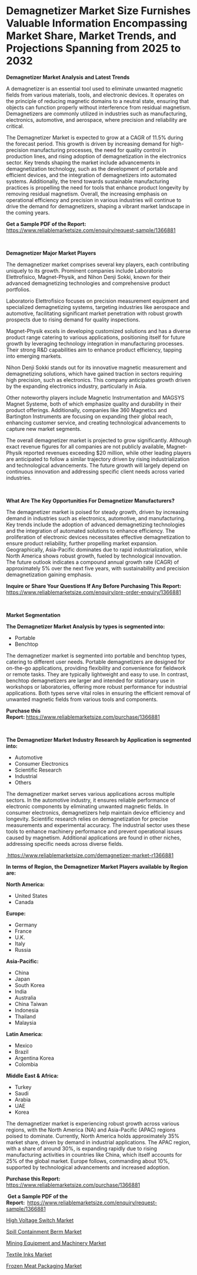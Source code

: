 <p><h1>Demagnetizer Market Size Furnishes Valuable Information Encompassing Market Share, Market Trends, and Projections Spanning from 2025 to 2032</h1></p><p><strong>Demagnetizer Market Analysis and Latest Trends</strong></p>
<p><p>A demagnetizer is an essential tool used to eliminate unwanted magnetic fields from various materials, tools, and electronic devices. It operates on the principle of reducing magnetic domains to a neutral state, ensuring that objects can function properly without interference from residual magnetism. Demagnetizers are commonly utilized in industries such as manufacturing, electronics, automotive, and aerospace, where precision and reliability are critical.</p><p>The Demagnetizer Market is expected to grow at a CAGR of 11.5% during the forecast period. This growth is driven by increasing demand for high-precision manufacturing processes, the need for quality control in production lines, and rising adoption of demagnetization in the electronics sector. Key trends shaping the market include advancements in demagnetization technology, such as the development of portable and efficient devices, and the integration of demagnetizers into automated systems. Additionally, the trend towards sustainable manufacturing practices is propelling the need for tools that enhance product longevity by removing residual magnetism. Overall, the increasing emphasis on operational efficiency and precision in various industries will continue to drive the demand for demagnetizers, shaping a vibrant market landscape in the coming years.</p></p>
<p><strong>Get a Sample PDF of the Report:&nbsp;</strong> <a href="https://www.reliablemarketsize.com/enquiry/request-sample/1366881?utm_campaign=2034&utm_medium=2&utm_source=Github&utm_content=ia&utm_term=22032025&utm_id=demagnetizer">https://www.reliablemarketsize.com/enquiry/request-sample/1366881</a></p>
<p>&nbsp;</p>
<p><strong>Demagnetizer Major Market Players</strong></p>
<p><p>The demagnetizer market comprises several key players, each contributing uniquely to its growth. Prominent companies include Laboratorio Elettrofisico, Magnet-Physik, and Nihon Denji Sokki, known for their advanced demagnetizing technologies and comprehensive product portfolios. </p><p>Laboratorio Elettrofisico focuses on precision measurement equipment and specialized demagnetizing systems, targeting industries like aerospace and automotive, facilitating significant market penetration with robust growth prospects due to rising demand for quality inspections. </p><p>Magnet-Physik excels in developing customized solutions and has a diverse product range catering to various applications, positioning itself for future growth by leveraging technology integration in manufacturing processes. Their strong R&D capabilities aim to enhance product efficiency, tapping into emerging markets.</p><p>Nihon Denji Sokki stands out for its innovative magnetic measurement and demagnetizing solutions, which have gained traction in sectors requiring high precision, such as electronics. This company anticipates growth driven by the expanding electronics industry, particularly in Asia.</p><p>Other noteworthy players include Magnetic Instrumentation and MAGSYS Magnet Systeme, both of which emphasize quality and durability in their product offerings. Additionally, companies like 360 Magnetics and Bartington Instruments are focusing on expanding their global reach, enhancing customer service, and creating technological advancements to capture new market segments.</p><p>The overall demagnetizer market is projected to grow significantly. Although exact revenue figures for all companies are not publicly available, Magnet-Physik reported revenues exceeding $20 million, while other leading players are anticipated to follow a similar trajectory driven by rising industrialization and technological advancements. The future growth will largely depend on continuous innovation and addressing specific client needs across varied industries.</p></p>
<p>&nbsp;</p>
<p><strong>What Are The Key Opportunities For Demagnetizer Manufacturers?</strong></p>
<p><p>The demagnetizer market is poised for steady growth, driven by increasing demand in industries such as electronics, automotive, and manufacturing. Key trends include the adoption of advanced demagnetizing technologies and the integration of automated solutions to enhance efficiency. The proliferation of electronic devices necessitates effective demagnetization to ensure product reliability, further propelling market expansion. Geographically, Asia-Pacific dominates due to rapid industrialization, while North America shows robust growth, fueled by technological innovation. The future outlook indicates a compound annual growth rate (CAGR) of approximately 5% over the next five years, with sustainability and precision demagnetization gaining emphasis.</p></p>
<p><strong>Inquire or Share Your Questions If Any Before Purchasing This Report:</strong> <a href="https://www.reliablemarketsize.com/enquiry/pre-order-enquiry/1366881?utm_campaign=2034&utm_medium=2&utm_source=Github&utm_content=ia&utm_term=22032025&utm_id=demagnetizer">https://www.reliablemarketsize.com/enquiry/pre-order-enquiry/1366881</a></p>
<p>&nbsp;</p>
<p><strong>Market Segmentation</strong></p>
<p><strong>The Demagnetizer Market Analysis by types is segmented into:</strong></p>
<p><ul><li>Portable</li><li>Benchtop</li></ul></p>
<p><p>The demagnetizer market is segmented into portable and benchtop types, catering to different user needs. Portable demagnetizers are designed for on-the-go applications, providing flexibility and convenience for fieldwork or remote tasks. They are typically lightweight and easy to use. In contrast, benchtop demagnetizers are larger and intended for stationary use in workshops or laboratories, offering more robust performance for industrial applications. Both types serve vital roles in ensuring the efficient removal of unwanted magnetic fields from various tools and components.</p></p>
<p><strong>Purchase this Report:&nbsp;</strong><a href="https://www.reliablemarketsize.com/purchase/1366881?utm_campaign=2034&utm_medium=2&utm_source=Github&utm_content=ia&utm_term=22032025&utm_id=demagnetizer">https://www.reliablemarketsize.com/purchase/1366881</a></p>
<p>&nbsp;</p>
<p><strong>The Demagnetizer Market Industry Research by Application is segmented into:</strong></p>
<p><ul><li>Automotive</li><li>Consumer Electronics</li><li>Scientific Research</li><li>Industrial</li><li>Others</li></ul></p>
<p><p>The demagnetizer market serves various applications across multiple sectors. In the automotive industry, it ensures reliable performance of electronic components by eliminating unwanted magnetic fields. In consumer electronics, demagnetizers help maintain device efficiency and longevity. Scientific research relies on demagnetization for precise measurements and experimental accuracy. The industrial sector uses these tools to enhance machinery performance and prevent operational issues caused by magnetism. Additional applications are found in other niches, addressing specific needs across diverse fields.</p></p>
<p><a href="https://www.reliablemarketsize.com/demagnetizer-market-r1366881?utm_campaign=2034&utm_medium=2&utm_source=Github&utm_content=ia&utm_term=22032025&utm_id=demagnetizer">&nbsp;https://www.reliablemarketsize.com/demagnetizer-market-r1366881</a></p>
<p><strong>In terms of Region, the Demagnetizer Market Players available by Region are:</strong></p>
<p>
    <p> <strong> North America: </strong>
        <ul>
            <li>United States</li>
            <li>Canada</li>
        </ul>
        </p> 
    <p> <strong> Europe: </strong>
        <ul>
            <li>Germany</li>
            <li>France</li>
            <li>U.K.</li>
            <li>Italy</li>
            <li>Russia</li>
        </ul>
        </p> 
    <p> <strong> Asia-Pacific: </strong>
        <ul>
            <li>China</li>
            <li>Japan</li>
            <li>South Korea</li>
            <li>India</li>
            <li>Australia</li>
            <li>China Taiwan</li>
            <li>Indonesia</li>
            <li>Thailand</li>
            <li>Malaysia</li>
        </ul>
        </p> 
    <p> <strong> Latin America: </strong>
        <ul>
            <li>Mexico</li>
            <li>Brazil</li>
            <li>Argentina Korea</li>
            <li>Colombia</li>
        </ul>
        </p> 
    <p> <strong> Middle East & Africa: </strong>
        <ul>
            <li>Turkey</li>
            <li>Saudi</li>
            <li>Arabia</li>
            <li>UAE</li>
            <li>Korea</li>
        </ul>
    </p>
    </p>
<p><p>The demagnetizer market is experiencing robust growth across various regions, with the North America (NA) and Asia-Pacific (APAC) regions poised to dominate. Currently, North America holds approximately 35% market share, driven by demand in industrial applications. The APAC region, with a share of around 30%, is expanding rapidly due to rising manufacturing activities in countries like China, which itself accounts for 25% of the global market. Europe follows, commanding about 10%, supported by technological advancements and increased adoption.</p></p>
<p><strong>Purchase this Report: </strong><a href="https://www.reliablemarketsize.com/purchase/1366881?utm_campaign=2034&utm_medium=2&utm_source=Github&utm_content=ia&utm_term=22032025&utm_id=demagnetizer">https://www.reliablemarketsize.com/purchase/1366881</a></p>
<p>&nbsp;<strong>Get a Sample PDF of the Report:&nbsp;&nbsp;</strong><a href="https://www.reliablemarketsize.com/enquiry/request-sample/1366881?utm_campaign=2034&utm_medium=2&utm_source=Github&utm_content=ia&utm_term=22032025&utm_id=demagnetizer">https://www.reliablemarketsize.com/enquiry/request-sample/1366881</a></p>
<p><strong></strong></p>
<p><p><a href="https://www.linkedin.com/pulse/high-voltage-switch-demand-sales-growth-forecasts-2025-2032-a7nfe?utm_campaign=2034&utm_medium=2&utm_source=Github&utm_content=ia&utm_term=22032025&utm_id=demagnetizer">High Voltage Switch Market</a></p><p><a href="https://www.linkedin.com/pulse/spill-containment-berm-market-research-report-identifying-axcde?utm_campaign=2034&utm_medium=2&utm_source=Github&utm_content=ia&utm_term=22032025&utm_id=demagnetizer">Spill Containment Berm Market</a></p><p><a href="https://www.linkedin.com/pulse/mining-equipment-machinery-market-size-share-analysis-3sa1e?utm_campaign=2034&utm_medium=2&utm_source=Github&utm_content=ia&utm_term=22032025&utm_id=demagnetizer">Mining Equipment and Machinery Market</a></p><p><a href="https://github.com/kumadenthela/Market-Research-Report-List-1/blob/main/textile-inks-market.md?utm_campaign=2034&utm_medium=2&utm_source=Github&utm_content=ia&utm_term=22032025&utm_id=demagnetizer">Textile Inks Market</a></p><p><a href="https://github.com/ikokwuihepa/Market-Research-Report-List-1/blob/main/frozen-meat-packaging-market.md?utm_campaign=2034&utm_medium=2&utm_source=Github&utm_content=ia&utm_term=22032025&utm_id=demagnetizer">Frozen Meat Packaging Market</a></p></p>